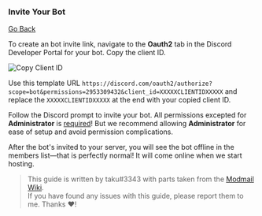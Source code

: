 ### Invite Your Bot

[Go Back](/)

To create an bot invite link, navigate to the **Oauth2** tab in the Discord Developer Portal for your bot. Copy the client ID.

![Copy Client ID](https://i.imgur.com/7NtSmig.png)

Use this template URL `https://discord.com/oauth2/authorize?scope=bot&permissions=2953309432&client_id=XXXXXCLIENTIDXXXXX` and replace the `XXXXXCLIENTIDXXXXX` at the end with your copied client ID.

Follow the Discord prompt to invite your bot. All permissions excepted for **Administrator** is <u>required</u>! But we recommend allowing **Administrator** for ease of setup and avoid permission complications.

After the bot's invited to your server, you will see the bot offline in the members list—that is perfectly normal! It will come online when we start hosting.


> This guide is written by taku#3343 with parts taken from the [Modmail Wiki](https://github.com/kyb3r/modmail/wiki/Installation).<br>
> If you have found any issues with this guide, please report them to me. Thanks ❤️!
